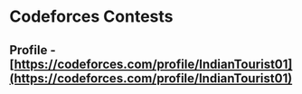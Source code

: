 # Codeforces Contests

## Profile - [https://codeforces.com/profile/IndianTourist01](https://codeforces.com/profile/IndianTourist01)
